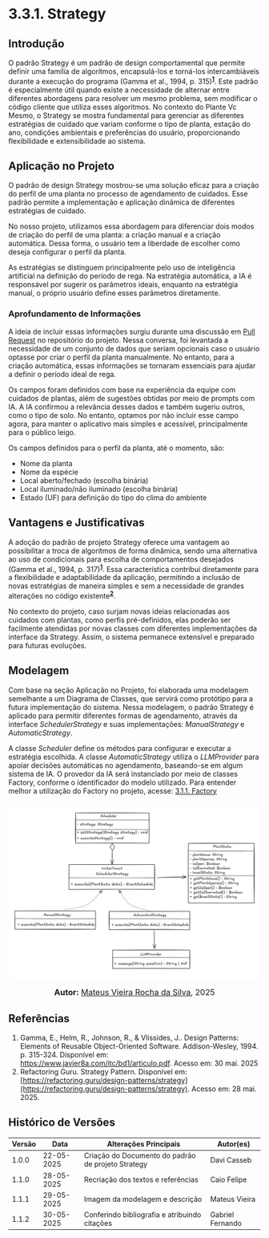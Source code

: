 # 3.3.1. Strategy

## Introdução

O padrão Strategy é um padrão de design comportamental que permite definir uma família de algoritmos, encapsulá-los e torná-los intercambiáveis durante a execução do programa (Gamma et al., 1994, p. 315)<sup><a href="https://unbarqdsw2025-1-turma02.github.io/2025.1-T02-G3_PlanteVcMesmo_Entrega_03/#/./PadroesDeProjeto/GoFsComportamentais/strategy?id=referências"><b>1</b></a></sup>. Este padrão é especialmente útil quando existe a necessidade de alternar entre diferentes abordagens para resolver um mesmo problema, sem modificar o código cliente que utiliza esses algoritmos. No contexto do Plante Vc Mesmo, o Strategy se mostra fundamental para gerenciar as diferentes estratégias de cuidado que variam conforme o tipo de planta, estação do ano, condições ambientais e preferências do usuário, proporcionando flexibilidade e extensibilidade ao sistema.

## Aplicação no Projeto

O padrão de design Strategy mostrou-se uma solução eficaz para a criação do perfil de uma planta no processo de agendamento de cuidados. Esse padrão permite a implementação e aplicação dinâmica de diferentes estratégias de cuidado.

No nosso projeto, utilizamos essa abordagem para diferenciar dois modos de criação do perfil de uma planta: a criação manual e a criação automática. Dessa forma, o usuário tem a liberdade de escolher como deseja configurar o perfil da planta.

As estratégias se distinguem principalmente pelo uso de inteligência artificial na definição do período de rega. Na estratégia automática, a IA é responsável por sugerir os parâmetros ideais, enquanto na estratégia manual, o próprio usuário define esses parâmetros diretamente.

### Aprofundamento de Informações

A ideia de incluir essas informações surgiu durante uma discussão em [Pull Request](https://github.com/UnBArqDsw2025-1-Turma02/2025.1-T02-G3_PlanteVcMesmo_Entrega_03/pull/3#discussion_r2106276801) no repositório do projeto. Nessa conversa, foi levantada a necessidade de um conjunto de dados que seriam opcionais caso o usuário optasse por criar o perfil da planta manualmente. No entanto, para a criação automática, essas informações se tornaram essenciais para ajudar a definir o período ideal de rega.

Os campos foram definidos com base na experiência da equipe com cuidados de plantas, além de sugestões obtidas por meio de prompts com IA. A IA confirmou a relevância desses dados e também sugeriu outros, como o tipo de solo. No entanto, optamos por não incluir esse campo agora, para manter o aplicativo mais simples e acessível, principalmente para o público leigo.

Os campos definidos para o perfil da planta, até o momento, são:

- Nome da planta
- Nome da espécie
- Local aberto/fechado (escolha binária)
- Local iluminado/não iluminado (escolha binária)
- Estado (UF) para definição do tipo do clima do ambiente

## Vantagens e Justificativas

A adoção do padrão de projeto Strategy oferece uma vantagem ao possibilitar a troca de algoritmos de forma dinâmica, sendo uma alternativa ao uso de condicionais para escolha de comportamentos desejados (Gamma et al., 1994, p. 317)<sup><a href="https://unbarqdsw2025-1-turma02.github.io/2025.1-T02-G3_PlanteVcMesmo_Entrega_03/#/./PadroesDeProjeto/GoFsComportamentais/strategy?id=referências"><b>1</b></a></sup>. Essa característica contribui diretamente para a flexibilidade e adaptabilidade da aplicação, permitindo a inclusão de novas estratégias de maneira simples e sem a necessidade de grandes alterações no código existente<sup><a href="https://unbarqdsw2025-1-turma02.github.io/2025.1-T02-G3_PlanteVcMesmo_Entrega_03/#/./PadroesDeProjeto/GoFsComportamentais/strategy?id=referências"><b>2</b></a></sup>. 

No contexto do projeto, caso surjam novas ideias relacionadas aos cuidados com plantas, como perfis pré-definidos, elas poderão ser facilmente atendidas por novas classes com diferentes implementações da interface da Strategy. Assim, o sistema permanece extensível e preparado para futuras evoluções.

## Modelagem

Com base na seção Aplicação no Projeto, foi elaborada uma modelagem semelhante a um Diagrama de Classes, que servirá como protótipo para a futura implementação do sistema. Nessa modelagem, o padrão Strategy é aplicado para permitir diferentes formas de agendamento, através da interface *SchedulerStrategy* e suas implementações: *ManualStrategy* e *AutomaticStrategy*.

A classe *Scheduler* define os métodos para configurar e executar a estratégia escolhida. A classe *AutomaticStrategy* utiliza o *LLMProvider* para apoiar decisões automáticas no agendamento, baseando-se em algum sistema de IA. O provedor da IA será instanciado por meio de classes Factory, conforme o identificador do modelo utilizado. Para entender melhor a utilização do Factory no projeto, acesse: [3.1.1. Factory](./PadroesDeProjeto/GoFsCriacionais/factory.md)

![Strategy Model](../../assets/strategy.png)

<font size="3"><p style="text-align: center"><b>Autor:</b> [Mateus Vieira Rocha da Silva](https://github.com/mateusvrs), 2025 </p></font>

## Referências

1. <a id="#ref1"></a>Gamma, E., Helm, R., Johnson, R., & Vlissides, J.. Design Patterns: Elements of Reusable Object-Oriented Software. Addison-Wesley, 1994. p. 315-324. Disponível em: https://www.javier8a.com/itc/bd1/articulo.pdf. Acesso em: 30 mai. 2025
2. Refactoring Guru. Strategy Pattern. Disponível em: [https://refactoring.guru/design-patterns/strategy](https://refactoring.guru/design-patterns/strategy). Acesso em: 28 mai. 2025.

## Histórico de Versões

| Versão | Data       | Alterações Principais                             | Autor(es)        |
|--------|------------|---------------------------------------------------| ---------------- |
| 1.0.0  | 22-05-2025 | Criação do Documento do padrão de projeto Strategy| Davi Casseb      |
| 1.1.0  | 28-05-2025 | Recriação dos textos e referências                | Caio Felipe      |
| 1.1.1  | 29-05-2025 | Imagem da modelagem e descrição                   | Mateus Vieira    |
| 1.1.2  | 30-05-2025 | Conferindo bibliografia e atribuindo citações     | Gabriel Fernando |
